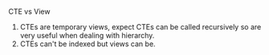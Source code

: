 CTE  vs View

1. CTEs are temporary views, expect CTEs can be called recursively so are very useful when dealing with hierarchy.
2. CTEs can't be indexed but views can be.
